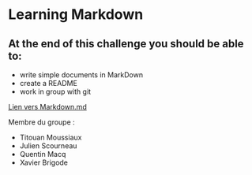 # Learning Markdown 

## At the end of this challenge you should be able to:

- write simple documents in MarkDown
- create a README
- work in group with git

[Lien vers Markdown.md](markdown.md)

Membre du groupe : 
- Titouan Moussiaux
- Julien Scourneau
- Quentin Macq
- Xavier Brigode
